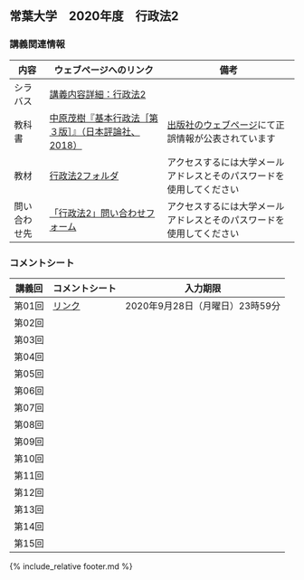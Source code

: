 ## 常葉大学　2020年度　行政法2

### 講義関連情報

|内容|ウェブページへのリンク|備考|
|--|--|--|
|シラバス|[講義内容詳細：行政法2][syllabus]| |
|教科書|[中原茂樹『基本行政法［第３版］』（日本評論社、2018）][textbook]|[出版社のウェブページ][erratta]にて正誤情報が公表されています |
|教材|[行政法2フォルダ][material]|アクセスするには大学メールアドレスとそのパスワードを使用してください|
|問い合わせ先|[「行政法2」問い合わせフォーム][ask]|アクセスするには大学メールアドレスとそのパスワードを使用してください|

[textbook]: https://www.nippyo.co.jp/shop/book/7687.html
[erratta]: https://www.nippyo.co.jp/shop/book/7687.html#errataDetail
[syllabus]: https://portal.sz.tokoha-u.ac.jp/sz/slbssbdr.do?value(risyunen)=2020&value(semekikn)=1&value(kougicd)=441HH31A&value(crclumcd)=1814141000
[material]: https://tumail-my.sharepoint.com/:f:/g/personal/tks-tks_sz_tokoha-u_ac_jp/Euy--V3jPy9KgCPCbvmUKSwB2qloqTlmiPTyv225yuavqQ
[ask]: https://forms.office.com/Pages/ResponsePage.aspx?id=Pz6yVUTcNEGYkBfdIwxgz3rFM9EfHGZDtaWbHX2D5G9UQkc1WFhONTQwOVlKR0Y5QzU1TEoyUks0SS4u

### コメントシート

|講義回|コメントシート|入力期限|
| -- | -- | -- |
|第01回 |[リンク][sheet01] |2020年9月28日（月曜日）23時59分|
|第02回 |  | |
|第03回 |  | |
|第04回 |  | |
|第05回 |  | |
|第06回 |  | |
|第07回 |  | |
|第08回 |  | |
|第09回 |  | |
|第10回 |  | |
|第11回 |  | |
|第12回 |  | |
|第13回 |  | |
|第14回 |  | |
|第15回 |  | |


[sheet01]: https://forms.office.com/Pages/ResponsePage.aspx?id=Pz6yVUTcNEGYkBfdIwxgz3rFM9EfHGZDtaWbHX2D5G9UM0dGVzQ5RUoxWjFDMzg2WTZOTzAyUDNJMS4u

{% include_relative footer.md %}
